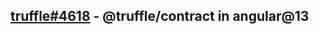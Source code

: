 ## [truffle#4618](https://github.com/trufflesuite/truffle/issues/4618) - @truffle/contract in angular@13
